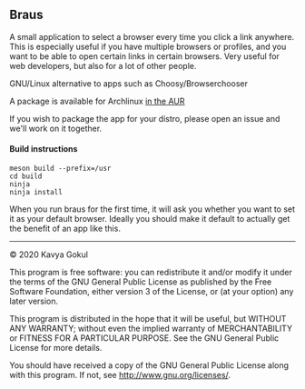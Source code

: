 ## Braus
A small application to select a browser every time you click a link anywhere. This is especially useful if you have multiple browsers or profiles, and you want to be able to open certain links in certain browsers. Very useful for web developers, but also for a lot of other people.

GNU/Linux alternative to apps such as Choosy/Browserchooser

A package is available for Archlinux [in the AUR](https://aur.archlinux.org/packages/braus-git/)

If you wish to package the app for your distro, please open an issue and we'll work on it together.

#### Build instructions
````
meson build --prefix=/usr
cd build
ninja
ninja install

````

When you run braus for the first time, it will ask you whether you want to set it as your default browser. Ideally you should make it default to actually get the benefit of an app like this.

---------------

© 2020 Kavya Gokul

This program is free software: you can redistribute it and/or modify it under the terms of the GNU General Public License as published by
the Free Software Foundation, either version 3 of the License, or
(at your option) any later version.

This program is distributed in the hope that it will be useful,
but WITHOUT ANY WARRANTY; without even the implied warranty of
MERCHANTABILITY or FITNESS FOR A PARTICULAR PURPOSE.  See the
GNU General Public License for more details.

You should have received a copy of the GNU General Public License
along with this program.  If not, see <http://www.gnu.org/licenses/>.
